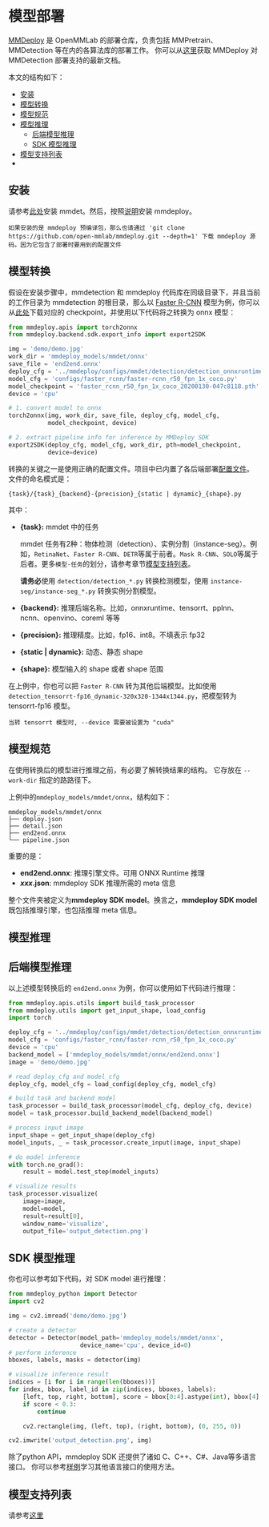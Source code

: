# 模型部署

[MMDeploy](https://github.com/open-mmlab/mmdeploy) 是 OpenMMLab 的部署仓库，负责包括 MMPretrain、MMDetection 等在内的各算法库的部署工作。
你可以从[这里](https://mmdeploy.readthedocs.io/zh_CN/1.x/04-supported-codebases/mmdet.html)获取 MMDeploy 对 MMDetection 部署支持的最新文档。

本文的结构如下：

- [安装](#安装)
- [模型转换](#模型转换)
- [模型规范](#模型规范)
- [模型推理](#模型推理)
  - [后端模型推理](#后端模型推理)
  - [SDK 模型推理](#sdk-模型推理)
- [模型支持列表](#模型支持列表)
-

## 安装

请参考[此处](https://mmdetection.readthedocs.io/en/latest/get_started.html)安装 mmdet。然后，按照[说明](https://mmdeploy.readthedocs.io/zh_CN/1.x/get_started.html#mmdeploy)安装 mmdeploy。

```{note}
如果安装的是 mmdeploy 预编译包，那么也请通过 'git clone https://github.com/open-mmlab/mmdeploy.git --depth=1' 下载 mmdeploy 源码。因为它包含了部署时要用到的配置文件
```

## 模型转换

假设在安装步骤中，mmdetection 和 mmdeploy 代码库在同级目录下，并且当前的工作目录为 mmdetection 的根目录，那么以 [Faster R-CNN](https://github.com/open-mmlab/mmdetection/blob/main/configs/faster_rcnn/faster-rcnn_r50_fpn_1x_coco.py) 模型为例，你可以从[此处](https://download.openmmlab.com/mmdetection/v2.0/faster_rcnn/faster_rcnn_r50_fpn_1x_coco/faster_rcnn_r50_fpn_1x_coco_20200130-047c8118.pth)下载对应的 checkpoint，并使用以下代码将之转换为 onnx 模型：

```python
from mmdeploy.apis import torch2onnx
from mmdeploy.backend.sdk.export_info import export2SDK

img = 'demo/demo.jpg'
work_dir = 'mmdeploy_models/mmdet/onnx'
save_file = 'end2end.onnx'
deploy_cfg = '../mmdeploy/configs/mmdet/detection/detection_onnxruntime_dynamic.py'
model_cfg = 'configs/faster_rcnn/faster-rcnn_r50_fpn_1x_coco.py'
model_checkpoint = 'faster_rcnn_r50_fpn_1x_coco_20200130-047c8118.pth'
device = 'cpu'

# 1. convert model to onnx
torch2onnx(img, work_dir, save_file, deploy_cfg, model_cfg,
           model_checkpoint, device)

# 2. extract pipeline info for inference by MMDeploy SDK
export2SDK(deploy_cfg, model_cfg, work_dir, pth=model_checkpoint,
           device=device)
```

转换的关键之一是使用正确的配置文件。项目中已内置了各后端部署[配置文件](https://github.com/open-mmlab/mmdeploy/tree/1.x/configs/mmdet)。
文件的命名模式是：

```
{task}/{task}_{backend}-{precision}_{static | dynamic}_{shape}.py
```

其中：

- **{task}:** mmdet 中的任务

  mmdet 任务有2种：物体检测（detection）、实例分割（instance-seg）。例如，`RetinaNet`、`Faster R-CNN`、`DETR`等属于前者。`Mask R-CNN`、`SOLO`等属于后者。更多`模型-任务`的划分，请参考章节[模型支持列表](#模型支持列表)。

  **请务必**使用 `detection/detection_*.py` 转换检测模型，使用 `instance-seg/instance-seg_*.py` 转换实例分割模型。

- **{backend}:** 推理后端名称。比如，onnxruntime、tensorrt、pplnn、ncnn、openvino、coreml 等等

- **{precision}:** 推理精度。比如，fp16、int8。不填表示 fp32

- **{static | dynamic}:** 动态、静态 shape

- **{shape}:** 模型输入的 shape 或者 shape 范围

在上例中，你也可以把 `Faster R-CNN` 转为其他后端模型。比如使用`detection_tensorrt-fp16_dynamic-320x320-1344x1344.py`，把模型转为 tensorrt-fp16 模型。

```{tip}
当转 tensorrt 模型时, --device 需要被设置为 "cuda"
```

## 模型规范

在使用转换后的模型进行推理之前，有必要了解转换结果的结构。 它存放在 `--work-dir` 指定的路路径下。

上例中的`mmdeploy_models/mmdet/onnx`，结构如下：

```
mmdeploy_models/mmdet/onnx
├── deploy.json
├── detail.json
├── end2end.onnx
└── pipeline.json
```

重要的是：

- **end2end.onnx**: 推理引擎文件。可用 ONNX Runtime 推理
- ***xxx*.json**:  mmdeploy SDK 推理所需的 meta 信息

整个文件夹被定义为**mmdeploy SDK model**。换言之，**mmdeploy SDK model**既包括推理引擎，也包括推理 meta 信息。

## 模型推理

## 后端模型推理

以上述模型转换后的 `end2end.onnx` 为例，你可以使用如下代码进行推理：

```python
from mmdeploy.apis.utils import build_task_processor
from mmdeploy.utils import get_input_shape, load_config
import torch

deploy_cfg = '../mmdeploy/configs/mmdet/detection/detection_onnxruntime_dynamic.py'
model_cfg = 'configs/faster_rcnn/faster-rcnn_r50_fpn_1x_coco.py'
device = 'cpu'
backend_model = ['mmdeploy_models/mmdet/onnx/end2end.onnx']
image = 'demo/demo.jpg'

# read deploy_cfg and model_cfg
deploy_cfg, model_cfg = load_config(deploy_cfg, model_cfg)

# build task and backend model
task_processor = build_task_processor(model_cfg, deploy_cfg, device)
model = task_processor.build_backend_model(backend_model)

# process input image
input_shape = get_input_shape(deploy_cfg)
model_inputs, _ = task_processor.create_input(image, input_shape)

# do model inference
with torch.no_grad():
    result = model.test_step(model_inputs)

# visualize results
task_processor.visualize(
    image=image,
    model=model,
    result=result[0],
    window_name='visualize',
    output_file='output_detection.png')
```

## SDK 模型推理

你也可以参考如下代码，对 SDK model 进行推理：

```python
from mmdeploy_python import Detector
import cv2

img = cv2.imread('demo/demo.jpg')

# create a detector
detector = Detector(model_path='mmdeploy_models/mmdet/onnx',
                    device_name='cpu', device_id=0)
# perform inference
bboxes, labels, masks = detector(img)

# visualize inference result
indices = [i for i in range(len(bboxes))]
for index, bbox, label_id in zip(indices, bboxes, labels):
    [left, top, right, bottom], score = bbox[0:4].astype(int), bbox[4]
    if score < 0.3:
        continue

    cv2.rectangle(img, (left, top), (right, bottom), (0, 255, 0))

cv2.imwrite('output_detection.png', img)
```

除了python API，mmdeploy SDK 还提供了诸如 C、C++、C#、Java等多语言接口。
你可以参考[样例](https://github.com/open-mmlab/mmdeploy/tree/1.x/demo)学习其他语言接口的使用方法。

## 模型支持列表

请参考[这里](https://mmdeploy.readthedocs.io/zh_CN/1.x/04-supported-codebases/mmdet.html#id6)
